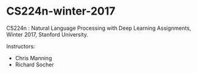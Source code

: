 # CS224n-winter-2017
CS224n : Natural Language Processing with Deep Learning Assignments, Winter 2017, Stanford University.

Instructors:
- Chris Manning
- Richard Socher
